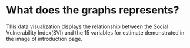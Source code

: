 # What does the graphs represents?

This data visualization displays the relationship between the Social Vulnerability Index(SVI) and the 15 variables for estimate demonstrated in the image of introduction page.
